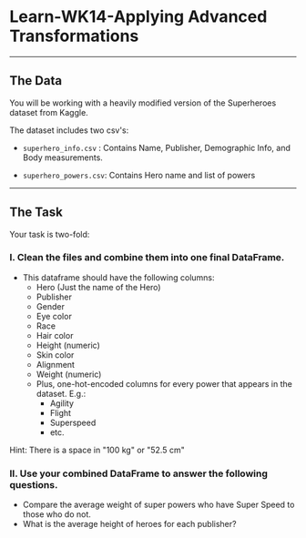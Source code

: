 # Learn-WK14-Applying Advanced Transformations
 
---
## The Data 

You will be working with a heavily modified version of the Superheroes dataset from Kaggle.

The dataset includes two csv's:

- `superhero_info.csv` : Contains Name, Publisher, Demographic Info, and Body measurements.

- `superhero_powers.csv`: Contains Hero name and list of powers
---
## The Task

Your task is two-fold:

### I. Clean the files and combine them into one final DataFrame.

- This dataframe should have the following columns:
    - Hero (Just the name of the Hero)
    - Publisher
    - Gender
    - Eye color
    - Race
    - Hair color
    - Height (numeric)
    - Skin color
    - Alignment
    - Weight (numeric)
    - Plus, one-hot-encoded columns for every power that appears in the dataset. E.g.:
      - Agility
      - Flight
      - Superspeed
      - etc.

Hint: There is a space in "100 kg" or "52.5 cm"


### II. Use your combined DataFrame to answer the following questions.

-  Compare the average weight of super powers who have Super Speed to those who do not.
- What is the average height of heroes for each publisher?

